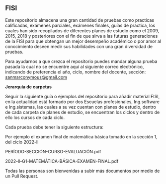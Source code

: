 

## **FISI**

Este repositorio almacena una gran cantidad de pruebas como
practicas calificadas, exámenes parciales, exámenes finales, guías de practica, los cuales han sido recopilados de diferentes planes de estudio como el 2009, 2015, 2018 y posteriores con el fin de que sirva a las futuras generaciones de la FISI para que obtengan un mejor desempeño académico o por amor al conocimiento deseen medir sus habilidades con una gran diversidad de pruebas.

Para ayudarnos a que crezca el repositorio puedes mandar alguna prueba pasada la cual no se encuentre aquí al siguiente correo electrónico, indicando de preferencia el año, ciclo, nombre del docente, sección:
sanmarconymous@gmail.com

**Jerarquía de carpetas**

Seguir la siguiente guía o ejemplos del repositorio para añadir material
FISI, en la actualidad está formado por dos Escuelas profesionales, Ing.software e Ing.sistemas, las cuales a su vez cuentan con planes de estudio, dentro de cada carpeta de planes de estudio, se encuentran los ciclos y dentro de ello los cursos de cada ciclo.

Cada prueba debe tener la siguiente estructura:

Por ejemplo el examen final de matemática básica tomado en la sección 1, del ciclo 2022-ll

PERÍODO-SECCIÓN-CURSO-EVALUACIÓN.pdf

2022-ll-G1-MATEMÁTICA-BÁSICA-EXAMEN-FINAL.pdf


Todas las personas son bienvenidas a subir más documentos por medio de un Pull Request.
